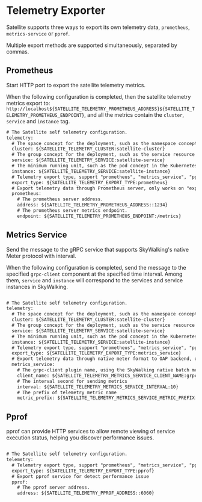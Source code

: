 # Telemetry Exporter

Satellite supports three ways to export its own telemetry data, `prometheus`, `metrics-service` or `pprof`.

Multiple export methods are supported simultaneously, separated by commas.

## Prometheus

Start HTTP port to export the satellite telemetry metrics. 

When the following configuration is completed, then the satellite telemetry metrics export to: `http://localhost${SATELLITE_TELEMETRY_PROMETHEUS_ADDRESS}${SATELLITE_TELEMETRY_PROMETHEUS_ENDPOINT}`,
and all the metrics contain the `cluster`, `service` and `instance` tag.

```xml
# The Satellite self telemetry configuration.
telemetry:
  # The space concept for the deployment, such as the namespace concept in the Kubernetes.
  cluster: ${SATELLITE_TELEMETRY_CLUSTER:satellite-cluster}
  # The group concept for the deployment, such as the service resource concept in the Kubernetes.
  service: ${SATELLITE_TELEMETRY_SERVICE:satellite-service}
  # The minimum running unit, such as the pod concept in the Kubernetes.
  instance: ${SATELLITE_TELEMETRY_SERVICE:satellite-instance}
  # Telemetry export type, support "prometheus", "metrics_service", "pprof" or "none"
  export_type: ${SATELLITE_TELEMETRY_EXPORT_TYPE:prometheus}
  # Export telemetry data through Prometheus server, only works on "export_type=prometheus".
  prometheus:
    # The prometheus server address.
    address: ${SATELLITE_TELEMETRY_PROMETHEUS_ADDRESS::1234}
    # The prometheus server metrics endpoint.
    endpoint: ${SATELLITE_TELEMETRY_PROMETHEUS_ENDPOINT:/metrics}
```

## Metrics Service

Send the message to the gRPC service that supports SkyWalking's native Meter protocol with interval.

When the following configuration is completed, send the message to the specified `grpc-client` component at the specified time interval.
Among them, `service` and `instance` will correspond to the services and service instances in SkyWalking.

```xml

# The Satellite self telemetry configuration.
telemetry:
  # The space concept for the deployment, such as the namespace concept in the Kubernetes.
  cluster: ${SATELLITE_TELEMETRY_CLUSTER:satellite-cluster}
  # The group concept for the deployment, such as the service resource concept in the Kubernetes.
  service: ${SATELLITE_TELEMETRY_SERVICE:satellite-service}
  # The minimum running unit, such as the pod concept in the Kubernetes.
  instance: ${SATELLITE_TELEMETRY_SERVICE:satellite-instance}
  # Telemetry export type, support "prometheus", "metrics_service", "pprof" or "none"
  export_type: ${SATELLITE_TELEMETRY_EXPORT_TYPE:metrics_service}
  # Export telemetry data through native meter format to OAP backend, only works on "export_type=metrics_service".
  metrics_service:
    # The grpc-client plugin name, using the SkyWalking native batch meter protocol
    client_name: ${SATELLITE_TELEMETRY_METRICS_SERVICE_CLIENT_NAME:grpc-client}
    # The interval second for sending metrics
    interval: ${SATELLITE_TELEMETRY_METRICS_SERVICE_INTERVAL:10}
    # The prefix of telemetry metric name
    metric_prefix: ${SATELLITE_TELEMETRY_METRICS_SERVICE_METRIC_PREFIX:sw_stl_}
```

## Pprof

pprof can provide HTTP services to allow remote viewing of service execution status, helping you discover performance issues.

```xml

# The Satellite self telemetry configuration.
telemetry:
  # Telemetry export type, support "prometheus", "metrics_service", "pprof" or "none"
  export_type: ${SATELLITE_TELEMETRY_EXPORT_TYPE:pprof}
  # Export pprof service for detect performance issue
  pprof:
    # The pprof server address.
    address: ${SATELLITE_TELEMETRY_PPROF_ADDRESS::6060}
```